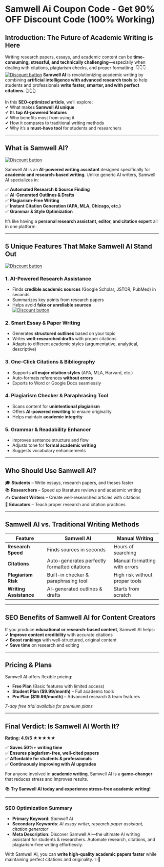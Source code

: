 # Samwell Ai Coupon Code - Get 90% OFF Discount Code (100% Working)

## **Introduction: The Future of Academic Writing is Here**  

Writing research papers, essays, and academic content can be **time-consuming, stressful, and technically challenging**—especially when dealing with citations, plagiarism checks, and proper formatting. 👇👇👇
[![Discount button](https://github.com/user-attachments/assets/d84d81bf-3162-482e-9e2e-e24303a0283e)](https://samwell.ai/?via=muhammad-bilal)
**Samwell AI** is revolutionizing academic writing by combining **artificial intelligence with advanced research tools** to help students and professionals **write faster, smarter, and with perfect citations**.  👆👆👆

In this **SEO-optimized article**, we’ll explore:  
✔ What makes **Samwell AI unique**  
✔ Its **top AI-powered features**  
✔ Who benefits most from using it  
✔ How it compares to traditional writing methods  
✔ Why it’s a **must-have tool** for students and researchers  

---

## **What is Samwell AI?**  
[![Discount button](https://github.com/user-attachments/assets/0b693510-c819-49ff-8750-b8f8f2f4ef39)](https://samwell.ai/?via=muhammad-bilal)

Samwell AI is an **AI-powered writing assistant** designed specifically for **academic and research-based writing**. Unlike generic AI writers, Samwell AI specializes in:  

✅ **Automated Research & Source Finding**  
✅ **AI-Generated Outlines & Drafts**  
✅ **Plagiarism-Free Writing**  
✅ **Instant Citation Generation (APA, MLA, Chicago, etc.)**  
✅ **Grammar & Style Optimization**  

It’s like having a **personal research assistant, editor, and citation expert** all in one platform.  

---

## **5 Unique Features That Make Samwell AI Stand Out**  
[![Discount button](https://github.com/user-attachments/assets/5af42e03-e876-42d3-993d-71fc42f9225f)](https://samwell.ai/?via=muhammad-bilal)

### **1. AI-Powered Research Assistance**  
- Finds **credible academic sources** (Google Scholar, JSTOR, PubMed) in seconds  
- Summarizes key points from research papers  
- Helps avoid **fake or unreliable sources**  
[![Discount button](https://github.com/user-attachments/assets/7e91dd21-039d-4996-8fd2-e2c24e3883a1)](https://samwell.ai/?via=muhammad-bilal)

### **2. Smart Essay & Paper Writing**  
- Generates **structured outlines** based on your topic  
- Writes **well-researched drafts** with proper citations  
- Adapts to different academic styles (argumentative, analytical, descriptive)  

### **3. One-Click Citations & Bibliography**  
- Supports **all major citation styles** (APA, MLA, Harvard, etc.)  
- Auto-formats references **without errors**  
- Exports to Word or Google Docs seamlessly  

### **4. Plagiarism Checker & Paraphrasing Tool**  
- Scans content for **unintentional plagiarism**  
- Offers **AI-powered rewriting** to ensure originality  
- Helps maintain **academic integrity**  

### **5. Grammar & Readability Enhancer**  
- Improves sentence structure and flow  
- Adjusts tone for **formal academic writing**  
- Suggests vocabulary enhancements  

---

## **Who Should Use Samwell AI?**  

🎓 **Students** – Write essays, research papers, and theses faster  
📚 **Researchers** – Speed up literature reviews and academic writing  
✍ **Content Writers** – Create well-researched articles with citations  
🏫 **Educators** – Teach proper research and citation practices  

---

## **Samwell AI vs. Traditional Writing Methods**  

| Feature | **Samwell AI** | **Manual Writing** |  
|---------|--------------|------------------|  
| **Research Speed** | Finds sources in seconds | Hours of searching |  
| **Citations** | Auto-generates perfectly formatted citations | Manual formatting with errors |  
| **Plagiarism Risk** | Built-in checker & paraphrasing tool | High risk without proper tools |  
| **Writing Assistance** | AI-generated outlines & drafts | Starts from scratch |  

---

## **SEO Benefits of Samwell AI for Content Creators**  

If you produce **educational or research-based content**, Samwell AI helps:  
✔ **Improve content credibility** with accurate citations  
✔ **Boost rankings** with well-structured, original content  
✔ **Save time** on research and editing  

---

## **Pricing & Plans**  

Samwell AI offers flexible pricing:  
- **Free Plan** (Basic features with limited access)  
- **Student Plan ($9.99/month)** – Full academic tools  
- **Pro Plan ($19.99/month)** – Advanced research & team features  

*7-day free trial available for premium plans*  

---

## **Final Verdict: Is Samwell AI Worth It?**  

**Rating: 4.9/5 ★★★★★**  

✅ **Saves 50%+ writing time**  
✅ **Ensures plagiarism-free, well-cited papers**  
✅ **Affordable for students & professionals**  
✅ **Continuously improving with AI upgrades**  

For anyone involved in **academic writing**, Samwell AI is a **game-changer** that reduces stress and improves results.  

📚 **Try Samwell AI today and experience stress-free academic writing!**  

---

### **SEO Optimization Summary**  
- **Primary Keyword**: *Samwell AI*  
- **Secondary Keywords**: *AI essay writer, research paper assistant, citation generator*  
- **Meta Description**: Discover Samwell AI—the ultimate AI writing assistant for students & researchers. Automate research, citations, and plagiarism-free writing effortlessly.  

With Samwell AI, you can **write high-quality academic papers faster** while maintaining perfect citations and originality. ✨📝
